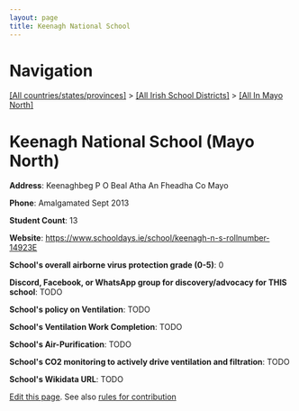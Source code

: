 ```yaml
---
layout: page
title: Keenagh National School
---
```

# Navigation

[[All countries/states/provinces]](../../..) > [[All Irish School Districts]](../..) > [[All In Mayo North]](..)

# Keenagh National School (Mayo North)

**Address**: Keenaghbeg P O Beal Atha An Fheadha Co Mayo

**Phone**: Amalgamated Sept 2013

**Student Count**: 13

**Website**: <https://www.schooldays.ie/school/keenagh-n-s-rollnumber-14923E>

**School's overall airborne virus protection grade (0-5)**: 0

**Discord, Facebook, or WhatsApp group for discovery/advocacy for THIS school**: TODO

**School's policy on Ventilation**: TODO

**School's Ventilation Work Completion**: TODO

**School's Air-Purification**: TODO

**School's CO2 monitoring to actively drive ventilation and filtration**: TODO

**School's Wikidata URL**: TODO


[Edit this page](https://github.com/ventilate-schools/Ireland/edit/main/./Mayo_North/Keenagh_National_School.md). See also [rules for contribution](../../../contribution-rules/)